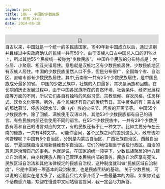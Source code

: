 ```yaml
---
layout: post
title: 106 - 中国的少数民族
author: 希茜 Xixi
date: 2014-08-18
---
```


<iframe src="https://archive.org/embed/slowchinese_201909/Slow_Chinese_106.mp3" width="500" height="30" frameborder="0" webkitallowfullscreen="true" mozallowfullscreen="true" allowfullscreen></iframe>
自古以来，中国就是一个统一的多民族国家。1949年新中国成立以后，通过识别并且经过中央政府确认的民族一共有56个。由于汉族人口占中国总人口的91%以上，所以其他55个民族统一被称为“少数民族”。
中国各个民族的分布特点是：大杂居、小聚居、相互交错居住。意思就是汉族地区有少数民族居住，少数民族地区有汉族人居住。中国的少数民族虽然人口不多，但是分布很广，全国每个省、自治区、直辖市都有少数民族居住。其中,云南省一共有25个少数民族居住，是中国民族成分最多的省。
中国的少数民族中，壮族的人口最多，其次是满族和回族。在长期的历史发展过程中，由于中国各民族所在的自然环境、社会条件、经济发展程度等方面的不同，所以它们各自有独特的风俗习惯、宗教信仰、穿衣风格、住房样式、饮食文化等等。另外，各个民族还有自己的传统节日。其中著名的有：蒙古族的那达慕节、傣族的泼水节、彝（yí）族的火把节、回族的开斋节等。
中国55个少数民族中，除了回族、满族使用汉语以外，其他53个少数民族都有自己的语言。有些民族内部还会使用不同的语言。在55个少数民族中，一共有29个少数民族有着和自己的语言对应的文字，有的民族还有不止一种文字。比如主要分布在云南的傣族，一共有4种文字。
可能你会问，各个民族之间的差别这么大，政府该如何管理呢？中国有5个自治区，分别是内蒙古自治区、广西壮族自治区、西藏自治区、宁夏回族自治区和新疆维吾尔自治区。它们的地位相当于省级行政区。自治的意思是治理自己的事务。也就是说，在国家的统一领导下，少数民族聚居的地方建立自治机关，由少数民族人民自己管理本民族内部的事务。民族自治区享有宪法、民族区域自治法和其他法律规定的民族自治权，这种制度就叫做“民族区域自治制度”，它是中国的一项基本的政治制度，也是民族团结的基础。
关于少数民族，可以说的话题实在是太多了，这里我只给大家介绍了一些最基本的内容。如果你对这个话题感兴趣，欢迎在慢速中文网站留言提问，我一定会尽力解答。
